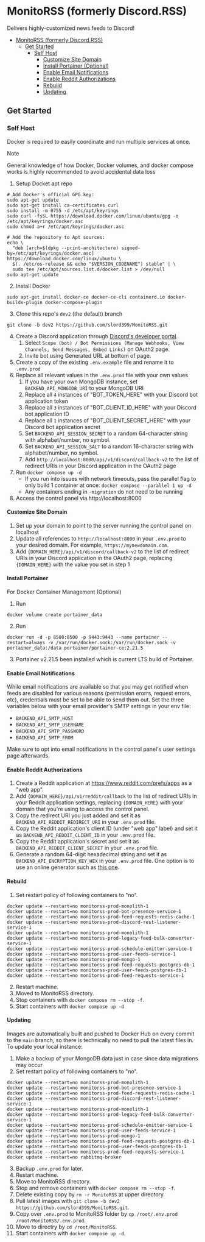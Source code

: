 # MonitoRSS (formerly Discord.RSS)

Delivers highly-customized news feeds to Discord!

- [MonitoRSS (formerly Discord.RSS)](#monitorss-formerly-discordrss)
  - [Get Started](#get-started)
    - [Self Host](#self-host)
      - [Customize Site Domain](#customize-site-domain)
      - [Install Portainer (Optional)](#install-portainer)
      - [Enable Email Notifications](#enable-email-notifications)
      - [Enable Reddit Authorizations](#enable-reddit-authorizations)
      - [Rebuild](#rebuild)
      - [Updating](#updating)
  


## Get Started
### Self Host

Docker is required to easily coordinate and run multiple services at once.

> [!NOTE]  
>  General knowledge of how Docker, Docker volumes, and docker compose works is highly recommended to avoid accidental data loss

1. Setup Docket apt repo
```
# Add Docker's official GPG key:
sudo apt-get update
sudo apt-get install ca-certificates curl
sudo install -m 0755 -d /etc/apt/keyrings
sudo curl -fsSL https://download.docker.com/linux/ubuntu/gpg -o /etc/apt/keyrings/docker.asc
sudo chmod a+r /etc/apt/keyrings/docker.asc

# Add the repository to Apt sources:
echo \
  "deb [arch=$(dpkg --print-architecture) signed-by=/etc/apt/keyrings/docker.asc] https://download.docker.com/linux/ubuntu \
  $(. /etc/os-release && echo "$VERSION_CODENAME") stable" | \
  sudo tee /etc/apt/sources.list.d/docker.list > /dev/null
sudo apt-get update
```
2. Install Docker
```
sudo apt-get install docker-ce docker-ce-cli containerd.io docker-buildx-plugin docker-compose-plugin
```
3. Clone this repo's `dev2` (the default) branch
```
git clone -b dev2 https://github.com/slord399/MonitoRSS.git
```
4. Create a Discord application through [Discord's developer portal](https://discord.com/developers/applications).
    1. Select `Scope (bot) / Bot Permissions (Manage Webhooks, View Channels, Send Messages, Embed Links)` on OAuth2 page.
    2. Invite bot using Generated URL at bottom of page.
5. Create a copy of the existing `.env.example` file and rename it to `.env.prod`
6. Replace all relevant values in the `.env.prod` file with your own values
   1. If you have your own MongoDB instance, set `BACKEND_API_MONGODB_URI` to your MongoDB URI
   2. Replace all `4` instances of "BOT_TOKEN_HERE" with your Discord bot application token
   3. Replace all `3` instances of "BOT_CLIENT_ID_HERE" with your Discord bot application ID
   4. Replace all `1` instances of "BOT_CLIENT_SECRET_HERE" with your Discord bot application secret
   5. Set `BACKEND_API_SESSION_SECRET` to a random 64-character string with alphabet/number, no symbol.
   6.  Set `BACKEND_API_SESSION_SALT` to a random 16-character string with alphabet/number, no symbol.
   7.  Add `http://localhost:8000/api/v1/discord/callback-v2` to the list of redirect URIs in your Discord application in the OAuth2 page
7.  Run `docker compose up -d`
    -  If you run into issues with network timeouts, pass the parallel flag to only build 1 container at once: `docker compose --parallel 1 up -d`
    -  Any containers ending in `-migration` do not need to be running
8.  Access the control panel via http://localhost:8000

#### Customize Site Domain

1. Set up your domain to point to the server running the control panel on localhost
2. Update all references to `http://localhost:8000` in your `.env.prod` to your desired domain. For example, `https://mynewdomain.com`.
3. Add `{DOMAIN_HERE}/api/v1/discord/callback-v2` to the list of redirect URIs in your Discord application in the OAuth2 page, replacing `{DOMAIN_HERE}` with the value you set in step 1

#### Install Portainer
For Docker Container Management (Optional)
1. Run
```
docker volume create portainer_data
```
2. Run
```
docker run -d -p 8500:8500 -p 9443:9443 --name portainer --restart=always -v /var/run/docker.sock:/var/run/docker.sock -v portainer_data:/data portainer/portainer-ce:2.21.5
```
3. Portainer v2.21.5 been installed which is current LTS build of Portainer.


#### Enable Email Notifications

While email notifications are available so that you may get notified when feeds are disabled for various reasons (permission erorrs, request errors, etc), credentials must be set to be able to send them out. Set the three variables below with your email provider's SMTP settings in your env file:

- `BACKEND_API_SMTP_HOST`
- `BACKEND_API_SMTP_USERNAME`
- `BACKEND_API_SMTP_PASSWORD`
- `BACKEND_API_SMTP_FROM`

Make sure to opt into email notifications in the control panel's user settings page afterwards.

#### Enable Reddit Authorizations

1. Create a Reddit application at https://www.reddit.com/prefs/apps as a "web app".
2. Add `{DOMAIN_HERE}/api/v1/reddit/callback` to the list of redirect URIs in your Reddit application settings, replacing `{DOMAIN_HERE}` with your domain that you're using to access the control panel.
3. Copy the redirect URI you just added and set it as `BACKEND_API_REDDIT_REDIRECT_URI` in your `.env.prod` file.
4. Copy the Reddit application's client ID (under "web app" label) and set it as `BACKEND_API_REDDIT_CLIENT_ID` in your `.env.prod` file.
5. Copy the Reddit application's secret and set it as `BACKEND_API_REDDIT_CLIENT_SECRET` in your `.env.prod` file.
6. Generate a random 64-digit hexadecimal string and set it as `BACKEND_API_ENCRYPTION_KEY_HEX` in your `.env.prod` file. One option is to use an online generator such as [this one](https://www.browserling.com/tools/random-hex).


#### Rebuild

1. Set restart policy of following containers to "no".   
```
docker update --restart=no monitorss-prod-monolith-1
docker update --restart=no monitorss-prod-bot-presence-service-1
docker update --restart=no monitorss-prod-feed-requests-redis-cache-1
docker update --restart=no monitorss-prod-discord-rest-listener-service-1
docker update --restart=no monitorss-prod-monolith-1
docker update --restart=no monitorss-prod-legacy-feed-bulk-converter-service-1
docker update --restart=no monitorss-prod-schedule-emitter-service-1
docker update --restart=no monitorss-prod-user-feeds-service-1
docker update --restart=no monitorss-prod-mongo-1
docker update --restart=no monitorss-prod-feed-requests-postgres-db-1
docker update --restart=no monitorss-prod-user-feeds-postgres-db-1
docker update --restart=no monitorss-prod-feed-requests-service-1
```
2. Restart machine.
3. Moved to MonitoRSS directory.
4. Stop containers with `docker compose rm --stop -f`.
5. Start containers with `docker compose up -d`


#### Updating

Images are automatically built and pushed to Docker Hub on every commit to the `main` branch, so there is technically no need to pull the latest files in. To update your local instance:

1. Make a backup of your MongoDB data just in case since data migrations may occur
2. Set restart policy of following containers to "no".   
```
docker update --restart=no monitorss-prod-monolith-1
docker update --restart=no monitorss-prod-bot-presence-service-1
docker update --restart=no monitorss-prod-feed-requests-redis-cache-1
docker update --restart=no monitorss-prod-discord-rest-listener-service-1
docker update --restart=no monitorss-prod-monolith-1
docker update --restart=no monitorss-prod-legacy-feed-bulk-converter-service-1
docker update --restart=no monitorss-prod-schedule-emitter-service-1
docker update --restart=no monitorss-prod-user-feeds-service-1
docker update --restart=no monitorss-prod-mongo-1
docker update --restart=no monitorss-prod-feed-requests-postgres-db-1
docker update --restart=no monitorss-prod-user-feeds-postgres-db-1
docker update --restart=no monitorss-prod-feed-requests-service-1
docker update --restart=no rabbitmq-broker
```
3. Backup `.env.prod` for later.
4. Restart machine.
5. Move to MonitoRSS directory.
6. Stop and remove containers with `docker compose rm --stop -f`.
7. Delete existing copy by `rm -r MonitoRSS` at upper directory.
8. Pull latest images with `git clone -b dev2 https://github.com/slord399/MonitoRSS.git`.
9. Copy over `.env.prod` to MonitoRSS folder by `cp /root/.env.prod /root/MonitoRSS/.env.prod`.
10. Move to directry by `cd /root/MonitoRSS`.
11. Start containers with `docker compose up -d`.
